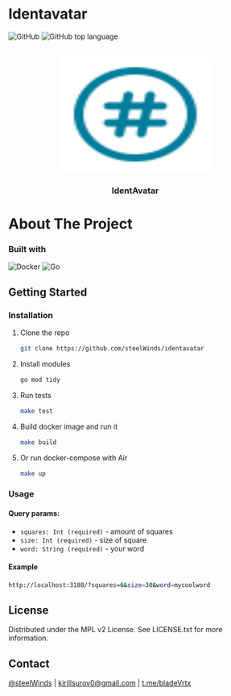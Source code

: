 # Identavatar

![GitHub](https://img.shields.io/github/license/steelWinds/identavatar)
![GitHub top language](https://img.shields.io/github/languages/top/steelWinds/identavatar)

</br>
<div align="center">
  <img width="300" height="230" src="./public/logo.svg">
  <h3 align="center">IdentAvatar</h3>
</div>

# About The Project

### Built with
![Docker](https://img.shields.io/badge/docker-%230db7ed.svg?style=for-the-badge&logo=docker&logoColor=white)
![Go](https://img.shields.io/badge/go-%2300ADD8.svg?style=for-the-badge&logo=go&logoColor=white)

## Getting Started

### Installation
1. Clone the repo
   ```bash
   git clone https://github.com/steelWinds/identavatar
   ```
2. Install modules
   ```bash
   go mod tidy
   ```
3. Run tests
   ```bash
   make test
   ```
4. Build docker image and run it
   ```bash
   make build
   ```
5. Or run docker-compose with Air
   ```bash
   make up
   ```
### Usage

#### Query params:
- ```squares: Int (required)``` - amount of squares
- ```size: Int (required)``` - size of square 
- ```word: String (required)``` - your word 

#### Example
```bash
http://localhost:3180/?squares=6&size=30&word=mycoolword
```
## License

Distributed under the MPL v2 License. See LICENSE.txt for more information.

## Contact

[@steelWinds](https://github.com/steelWinds) | kirillsurov0@gmail.com | [t.me/bladeVrtx](https://t.me/bladeVrtx)
